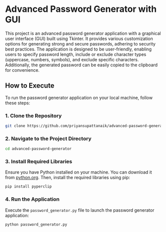 # Advanced Password Generator with GUI

This project is an advanced password generator application with a graphical user interface (GUI) built using Tkinter. It provides various customization options for generating strong and secure passwords, adhering to security best practices. The application is designed to be user-friendly, enabling users to specify password length, include or exclude character types (uppercase, numbers, symbols), and exclude specific characters. Additionally, the generated password can be easily copied to the clipboard for convenience.

## How to Execute
To run the password generator application on your local machine, follow these steps:

### 1. Clone the Repository
```bash
git clone https://github.com/priyansupattanaik/advanced-password-generator.git
```

### 2. Navigate to the Project Directory
```bash
cd advanced-password-generator
```

### 3. Install Required Libraries
Ensure you have Python installed on your machine. You can download it from [python.org](https://www.python.org/downloads/).
Then, install the required libraries using pip:
```bash
pip install pyperclip
```

### 4. Run the Application
Execute the `password_generator.py` file to launch the password generator application:
```bash
python password_generator.py
```
